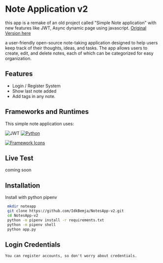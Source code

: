 
# Note Application v2
this app is a remake of an old project called "Simple Note application" with new features like JWT, Async dynamic page using javascript. [Original Version here](https://github.com/IdkBemja/SimpleNoteApp)

a user-friendly  open-source note-taking application designed to help users keep track of their thoughts, ideas, and tasks. The app allows users to create, edit, and delete notes, each of which can be categorized for easy organization.

## Features

- Login / Register System
- Show last note added
- Add tags in any note.


## Frameworks and Runtimes
This simple note application uses:

![JWT](https://img.shields.io/badge/Javascript-JWT-yellow.svg)
[![Python](https://img.shields.io/badge/runtime-Python_3.11-green?logo=python)](https://www.python.org/downloads/)

[![Framework Icons](https://img.shields.io/badge/Framework_Icons-Bootstrap-purple?logo=bootstrap)](https://icons.getbootstrap.com/#install)

## Live Test
coming soon

## Installation

Install with python pipenv

```bash
 mkdir noteapp
 git clone https://github.com/IdkBemja/NotesApp-v2.git
 cd NotesApp-v2
 python -m pipenv install -r requirements.txt
 python -m pipenv shell
 python app.py
```
    
## Login Credentials

```
You can register accounts, so don't worry about credentials.
```

